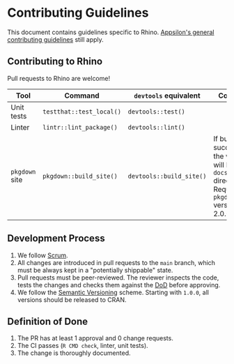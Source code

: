 # Contributing Guidelines

This document contains guidelines specific to Rhino. [Appsilon's general contributing
guidelines](https://github.com/Appsilon/.github/blob/main/CONTRIBUTING.md) still apply.

## Contributing to Rhino

Pull requests to Rhino are welcome!

| Tool           | Command                  | `devtools` equivalent    | Comment
|----------------|--------------------------|--------------------------|-
| Unit tests     | `testthat::test_local()` | `devtools::test()`       |
| Linter         | `lintr::lint_package()`  | `devtools::lint()`       |
| `pkgdown` site | `pkgdown::build_site()`  | `devtools::build_site()` | If built successfully, the website will be in `docs` directory. Requires `pkgdown` version >= 2.0.0.


## Development Process

1. We follow [Scrum](https://scrumguides.org/).
2. All changes are introduced in pull requests to the `main` branch,
which must be always kept in a "potentially shippable" state.
3. Pull requests must be peer-reviewed.
The reviewer inspects the code, tests the changes
and checks them against the [DoD](#definition-of-done) before approving.
4. We follow the [Semantic Versioning](https://semver.org/) scheme.
Starting with `1.0.0`, all versions should be released to CRAN.

## Definition of Done

1. The PR has at least 1 approval and 0 change requests.
2. The CI passes (`R CMD check`, linter, unit tests).
3. The change is thoroughly documented.
